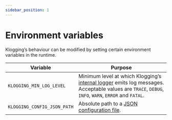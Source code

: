 ```yaml
---
sidebar_position: 1
---
```


# Environment variables

Klogging’s behaviour can be modified by setting certain environment variables
in the runtime.

Variable    | Purpose
------------|---------
`KLOGGING_MIN_LOG_LEVEL` | Minimum level at which Klogging’s [internal logger](logger) emits log messages. Acceptable values are `TRACE`, `DEBUG`, `INFO`, `WARN`, `ERROR` and `FATAL`. 
`KLOGGING_CONFIG_JSON_PATH` | Absolute path to a [JSON configuration file](../configuration/json).
